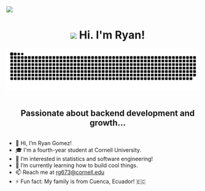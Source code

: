<img src="https://user-images.githubusercontent.com/73097560/115834477-dbab4500-a447-11eb-908a-139a6edaec5c.gif">
<!--h1 without bottom border-->
<div id="user-content-toc">
  <ul align="center">
    <summary><h1 align="center"><img src="https://media.giphy.com/media/hvRJCLFzcasrR4ia7z/giphy.gif" width="32"> Hi. I'm Ryan!</h1></summary>
  </ul>
</div>
<div align="center">
  <picture>
  <source
    media="(prefers-color-scheme: dark)"
    srcset="https://raw.githubusercontent.com/platane/snk/output/github-contribution-grid-snake-dark.svg"
  />
  <source
    media="(prefers-color-scheme: light)"
    srcset="https://raw.githubusercontent.com/platane/snk/output/github-contribution-grid-snake.svg"
  />
  <img
    alt="github contribution grid snake animation"
    src="https://raw.githubusercontent.com/platane/snk/output/github-contribution-grid-snake.svg"
  />
</picture>
</div>

<!--h2 without bottom border-->
<div id="user-content-toc">
  <ul align="center">
    <summary><h2 style="display: inline-block">Passionate about backend development and growth...</h2></summary>
  </ul>
</div>

- 👋 Hi, I’m Ryan Gomez!
- 🎓 I'm a fourth-year student at Cornell University.
- 👀 I’m interested in statistics and software engineering!
- 🌱 I’m currently learning how to build cool things.
- 📫 Reach me at rg673@cornell.edu
- ⚡ Fun fact: My family is from Cuenca, Ecuador! 🇪🇨

<!---
rdata08/rdata08 is a ✨ special ✨ repository because its `README.md` (this file) appears on your GitHub profile.
You can click the Preview link to take a look at your changes.
--->
